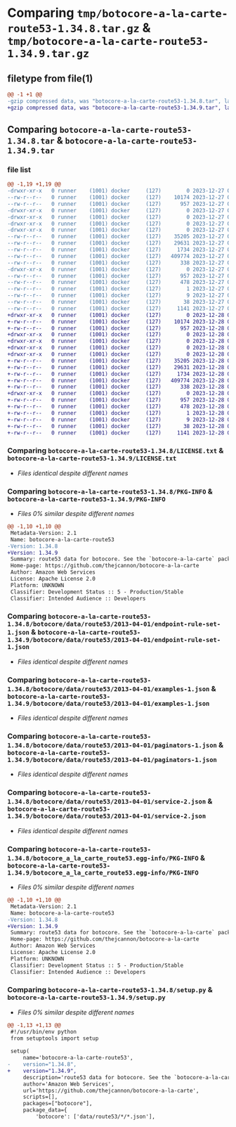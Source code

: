 # Comparing `tmp/botocore-a-la-carte-route53-1.34.8.tar.gz` & `tmp/botocore-a-la-carte-route53-1.34.9.tar.gz`

## filetype from file(1)

```diff
@@ -1 +1 @@
-gzip compressed data, was "botocore-a-la-carte-route53-1.34.8.tar", last modified: Wed Dec 27 01:06:59 2023, max compression
+gzip compressed data, was "botocore-a-la-carte-route53-1.34.9.tar", last modified: Thu Dec 28 01:07:01 2023, max compression
```

## Comparing `botocore-a-la-carte-route53-1.34.8.tar` & `botocore-a-la-carte-route53-1.34.9.tar`

### file list

```diff
@@ -1,19 +1,19 @@
-drwxr-xr-x   0 runner    (1001) docker     (127)        0 2023-12-27 01:06:59.451354 botocore-a-la-carte-route53-1.34.8/
--rw-r--r--   0 runner    (1001) docker     (127)    10174 2023-12-27 01:06:59.000000 botocore-a-la-carte-route53-1.34.8/LICENSE.txt
--rw-r--r--   0 runner    (1001) docker     (127)      957 2023-12-27 01:06:59.451354 botocore-a-la-carte-route53-1.34.8/PKG-INFO
-drwxr-xr-x   0 runner    (1001) docker     (127)        0 2023-12-27 01:06:59.447354 botocore-a-la-carte-route53-1.34.8/botocore/
-drwxr-xr-x   0 runner    (1001) docker     (127)        0 2023-12-27 01:06:59.447354 botocore-a-la-carte-route53-1.34.8/botocore/data/
-drwxr-xr-x   0 runner    (1001) docker     (127)        0 2023-12-27 01:06:59.447354 botocore-a-la-carte-route53-1.34.8/botocore/data/route53/
-drwxr-xr-x   0 runner    (1001) docker     (127)        0 2023-12-27 01:06:59.451354 botocore-a-la-carte-route53-1.34.8/botocore/data/route53/2013-04-01/
--rw-r--r--   0 runner    (1001) docker     (127)    35205 2023-12-27 01:06:29.000000 botocore-a-la-carte-route53-1.34.8/botocore/data/route53/2013-04-01/endpoint-rule-set-1.json
--rw-r--r--   0 runner    (1001) docker     (127)    29631 2023-12-27 01:06:29.000000 botocore-a-la-carte-route53-1.34.8/botocore/data/route53/2013-04-01/examples-1.json
--rw-r--r--   0 runner    (1001) docker     (127)     1734 2023-12-27 01:06:29.000000 botocore-a-la-carte-route53-1.34.8/botocore/data/route53/2013-04-01/paginators-1.json
--rw-r--r--   0 runner    (1001) docker     (127)   409774 2023-12-27 01:06:29.000000 botocore-a-la-carte-route53-1.34.8/botocore/data/route53/2013-04-01/service-2.json
--rw-r--r--   0 runner    (1001) docker     (127)      338 2023-12-27 01:06:29.000000 botocore-a-la-carte-route53-1.34.8/botocore/data/route53/2013-04-01/waiters-2.json
-drwxr-xr-x   0 runner    (1001) docker     (127)        0 2023-12-27 01:06:59.451354 botocore-a-la-carte-route53-1.34.8/botocore_a_la_carte_route53.egg-info/
--rw-r--r--   0 runner    (1001) docker     (127)      957 2023-12-27 01:06:59.000000 botocore-a-la-carte-route53-1.34.8/botocore_a_la_carte_route53.egg-info/PKG-INFO
--rw-r--r--   0 runner    (1001) docker     (127)      478 2023-12-27 01:06:59.000000 botocore-a-la-carte-route53-1.34.8/botocore_a_la_carte_route53.egg-info/SOURCES.txt
--rw-r--r--   0 runner    (1001) docker     (127)        1 2023-12-27 01:06:59.000000 botocore-a-la-carte-route53-1.34.8/botocore_a_la_carte_route53.egg-info/dependency_links.txt
--rw-r--r--   0 runner    (1001) docker     (127)        9 2023-12-27 01:06:59.000000 botocore-a-la-carte-route53-1.34.8/botocore_a_la_carte_route53.egg-info/top_level.txt
--rw-r--r--   0 runner    (1001) docker     (127)       38 2023-12-27 01:06:59.451354 botocore-a-la-carte-route53-1.34.8/setup.cfg
--rw-r--r--   0 runner    (1001) docker     (127)     1141 2023-12-27 01:06:59.000000 botocore-a-la-carte-route53-1.34.8/setup.py
+drwxr-xr-x   0 runner    (1001) docker     (127)        0 2023-12-28 01:07:01.014431 botocore-a-la-carte-route53-1.34.9/
+-rw-r--r--   0 runner    (1001) docker     (127)    10174 2023-12-28 01:07:00.000000 botocore-a-la-carte-route53-1.34.9/LICENSE.txt
+-rw-r--r--   0 runner    (1001) docker     (127)      957 2023-12-28 01:07:01.014431 botocore-a-la-carte-route53-1.34.9/PKG-INFO
+drwxr-xr-x   0 runner    (1001) docker     (127)        0 2023-12-28 01:07:01.014431 botocore-a-la-carte-route53-1.34.9/botocore/
+drwxr-xr-x   0 runner    (1001) docker     (127)        0 2023-12-28 01:07:01.014431 botocore-a-la-carte-route53-1.34.9/botocore/data/
+drwxr-xr-x   0 runner    (1001) docker     (127)        0 2023-12-28 01:07:01.014431 botocore-a-la-carte-route53-1.34.9/botocore/data/route53/
+drwxr-xr-x   0 runner    (1001) docker     (127)        0 2023-12-28 01:07:01.014431 botocore-a-la-carte-route53-1.34.9/botocore/data/route53/2013-04-01/
+-rw-r--r--   0 runner    (1001) docker     (127)    35205 2023-12-28 01:06:26.000000 botocore-a-la-carte-route53-1.34.9/botocore/data/route53/2013-04-01/endpoint-rule-set-1.json
+-rw-r--r--   0 runner    (1001) docker     (127)    29631 2023-12-28 01:06:26.000000 botocore-a-la-carte-route53-1.34.9/botocore/data/route53/2013-04-01/examples-1.json
+-rw-r--r--   0 runner    (1001) docker     (127)     1734 2023-12-28 01:06:26.000000 botocore-a-la-carte-route53-1.34.9/botocore/data/route53/2013-04-01/paginators-1.json
+-rw-r--r--   0 runner    (1001) docker     (127)   409774 2023-12-28 01:06:26.000000 botocore-a-la-carte-route53-1.34.9/botocore/data/route53/2013-04-01/service-2.json
+-rw-r--r--   0 runner    (1001) docker     (127)      338 2023-12-28 01:06:26.000000 botocore-a-la-carte-route53-1.34.9/botocore/data/route53/2013-04-01/waiters-2.json
+drwxr-xr-x   0 runner    (1001) docker     (127)        0 2023-12-28 01:07:01.014431 botocore-a-la-carte-route53-1.34.9/botocore_a_la_carte_route53.egg-info/
+-rw-r--r--   0 runner    (1001) docker     (127)      957 2023-12-28 01:07:00.000000 botocore-a-la-carte-route53-1.34.9/botocore_a_la_carte_route53.egg-info/PKG-INFO
+-rw-r--r--   0 runner    (1001) docker     (127)      478 2023-12-28 01:07:00.000000 botocore-a-la-carte-route53-1.34.9/botocore_a_la_carte_route53.egg-info/SOURCES.txt
+-rw-r--r--   0 runner    (1001) docker     (127)        1 2023-12-28 01:07:00.000000 botocore-a-la-carte-route53-1.34.9/botocore_a_la_carte_route53.egg-info/dependency_links.txt
+-rw-r--r--   0 runner    (1001) docker     (127)        9 2023-12-28 01:07:00.000000 botocore-a-la-carte-route53-1.34.9/botocore_a_la_carte_route53.egg-info/top_level.txt
+-rw-r--r--   0 runner    (1001) docker     (127)       38 2023-12-28 01:07:01.014431 botocore-a-la-carte-route53-1.34.9/setup.cfg
+-rw-r--r--   0 runner    (1001) docker     (127)     1141 2023-12-28 01:07:00.000000 botocore-a-la-carte-route53-1.34.9/setup.py
```

### Comparing `botocore-a-la-carte-route53-1.34.8/LICENSE.txt` & `botocore-a-la-carte-route53-1.34.9/LICENSE.txt`

 * *Files identical despite different names*

### Comparing `botocore-a-la-carte-route53-1.34.8/PKG-INFO` & `botocore-a-la-carte-route53-1.34.9/PKG-INFO`

 * *Files 0% similar despite different names*

```diff
@@ -1,10 +1,10 @@
 Metadata-Version: 2.1
 Name: botocore-a-la-carte-route53
-Version: 1.34.8
+Version: 1.34.9
 Summary: route53 data for botocore. See the `botocore-a-la-carte` package for more info.
 Home-page: https://github.com/thejcannon/botocore-a-la-carte
 Author: Amazon Web Services
 License: Apache License 2.0
 Platform: UNKNOWN
 Classifier: Development Status :: 5 - Production/Stable
 Classifier: Intended Audience :: Developers
```

### Comparing `botocore-a-la-carte-route53-1.34.8/botocore/data/route53/2013-04-01/endpoint-rule-set-1.json` & `botocore-a-la-carte-route53-1.34.9/botocore/data/route53/2013-04-01/endpoint-rule-set-1.json`

 * *Files identical despite different names*

### Comparing `botocore-a-la-carte-route53-1.34.8/botocore/data/route53/2013-04-01/examples-1.json` & `botocore-a-la-carte-route53-1.34.9/botocore/data/route53/2013-04-01/examples-1.json`

 * *Files identical despite different names*

### Comparing `botocore-a-la-carte-route53-1.34.8/botocore/data/route53/2013-04-01/paginators-1.json` & `botocore-a-la-carte-route53-1.34.9/botocore/data/route53/2013-04-01/paginators-1.json`

 * *Files identical despite different names*

### Comparing `botocore-a-la-carte-route53-1.34.8/botocore/data/route53/2013-04-01/service-2.json` & `botocore-a-la-carte-route53-1.34.9/botocore/data/route53/2013-04-01/service-2.json`

 * *Files identical despite different names*

### Comparing `botocore-a-la-carte-route53-1.34.8/botocore_a_la_carte_route53.egg-info/PKG-INFO` & `botocore-a-la-carte-route53-1.34.9/botocore_a_la_carte_route53.egg-info/PKG-INFO`

 * *Files 0% similar despite different names*

```diff
@@ -1,10 +1,10 @@
 Metadata-Version: 2.1
 Name: botocore-a-la-carte-route53
-Version: 1.34.8
+Version: 1.34.9
 Summary: route53 data for botocore. See the `botocore-a-la-carte` package for more info.
 Home-page: https://github.com/thejcannon/botocore-a-la-carte
 Author: Amazon Web Services
 License: Apache License 2.0
 Platform: UNKNOWN
 Classifier: Development Status :: 5 - Production/Stable
 Classifier: Intended Audience :: Developers
```

### Comparing `botocore-a-la-carte-route53-1.34.8/setup.py` & `botocore-a-la-carte-route53-1.34.9/setup.py`

 * *Files 0% similar despite different names*

```diff
@@ -1,13 +1,13 @@
 #!/usr/bin/env python
 from setuptools import setup
 
 setup(
     name='botocore-a-la-carte-route53',
-    version="1.34.8",
+    version="1.34.9",
     description='route53 data for botocore. See the `botocore-a-la-carte` package for more info.',
     author='Amazon Web Services',
     url='https://github.com/thejcannon/botocore-a-la-carte',
     scripts=[],
     packages=["botocore"],
     package_data={
         'botocore': ['data/route53/*/*.json'],
```

